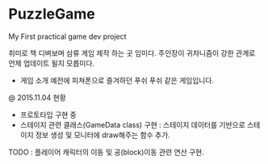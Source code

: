 # PuzzleGame
My First practical game dev project

취미로 책 디벼보며 삼류 게임 제작 하는 곳 임미다.
주인장이 귀차니즘이 강한 관계로 언제 업데이트 될지 모릅미다.

- 게임 소개
예전에 피쳐폰으로 즐겨하던 푸쉬 푸쉬 같은 게임입니다.

@ 2015.11.04 현황
- 프로토타입 구현 중
- 스테이지 관련 클래스(GameData class) 구현 : 
  스테이지 데이터를 기반으로 스테이지 정보 생성 및 모니터에 draw해주는 함수 추가.

TODO : 플레이어 캐릭터의 이동 및 공(block)이동 관련 연산 구현.

